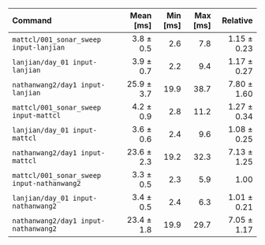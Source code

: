 | Command | Mean [ms] | Min [ms] | Max [ms] | Relative |
|:---|---:|---:|---:|---:|
| `mattcl/001_sonar_sweep input-lanjian` | 3.8 ± 0.5 | 2.6 | 7.8 | 1.15 ± 0.23 |
| `lanjian/day_01 input-lanjian` | 3.9 ± 0.7 | 2.2 | 9.4 | 1.17 ± 0.27 |
| `nathanwang2/day1 input-lanjian` | 25.9 ± 3.7 | 19.9 | 38.7 | 7.80 ± 1.60 |
| `mattcl/001_sonar_sweep input-mattcl` | 4.2 ± 0.9 | 2.8 | 11.2 | 1.27 ± 0.34 |
| `lanjian/day_01 input-mattcl` | 3.6 ± 0.6 | 2.4 | 9.6 | 1.08 ± 0.25 |
| `nathanwang2/day1 input-mattcl` | 23.6 ± 2.3 | 19.2 | 32.3 | 7.13 ± 1.25 |
| `mattcl/001_sonar_sweep input-nathanwang2` | 3.3 ± 0.5 | 2.3 | 5.9 | 1.00 |
| `lanjian/day_01 input-nathanwang2` | 3.4 ± 0.5 | 2.4 | 6.3 | 1.01 ± 0.21 |
| `nathanwang2/day1 input-nathanwang2` | 23.4 ± 1.8 | 19.9 | 29.7 | 7.05 ± 1.17 |
